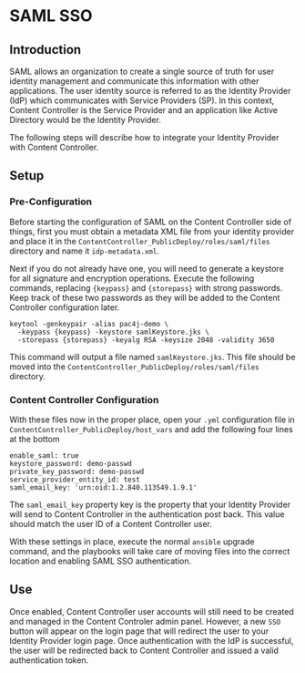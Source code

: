 # SAML SSO

## Introduction
SAML allows an organization to create a single source of truth for user identity management and communicate this information with other applications. The user identity source is referred to as the Identity Provider (IdP) which communicates with Service Providers (SP). In this context, Content Controller is the Service Provider and an application like Active Directory would be the Identity Provider.

The following steps will describe how to integrate your Identity Provider with Content Controller.

## Setup
### Pre-Configuration
Before starting the configuration of SAML on the Content Controller side of things, first you must obtain a metadata XML file from your identity provider and place it in the `ContentController_PublicDeploy/roles/saml/files` directory and name it `idp-metadata.xml`.

Next if you do not already have one, you will need to generate a keystore for all signature and encryption operations. Execute the following commands, replacing `{keypass}` and `{storepass}` with strong passwords. Keep track of these two passwords as they will be added to the Content Controller configuration later.

```
keytool -genkeypair -alias pac4j-demo \
  -keypass {keypass} -keystore samlKeystore.jks \
  -storepass {storepass} -keyalg RSA -keysize 2048 -validity 3650
```

This command will output a file named `samlKeystore.jks`. This file should be moved into the `ContentController_PublicDeploy/roles/saml/files` directory.

### Content Controller Configuration
With these files now in the proper place, open your `.yml` configuration file in `ContentController_PublicDeploy/host_vars` and add the following four lines at the bottom

```
enable_saml: true
keystore_password: demo-passwd
private_key_password: demo-passwd
service_provider_entity_id: test
saml_email_key: 'urn:oid:1.2.840.113549.1.9.1'
```

The `saml_email_key` property key is the property that your Identity Provider will send to Content Controller in the authentication post back. This value should match the user ID of a Content Controller user.

With these settings in place, execute the normal `ansible` upgrade command, and the playbooks will take care of moving files into the correct location and enabling SAML SSO authentication.

## Use
Once enabled, Content Controller user accounts will still need to be created and managed in the Content Controler admin panel. However, a new `SSO` button will appear on the login page that will redirect the user to your Identity Provider login page. Once authentication with the IdP is successful, the user will be redirected back to Content Controller and issued a valid authentication token.
